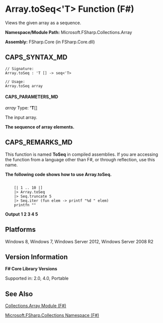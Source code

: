 # Array.toSeq<'T> Function (F#)

Views the given array as a sequence.

**Namespace/Module Path:** Microsoft.FSharp.Collections.Array

**Assembly:** FSharp.Core (in FSharp.Core.dll)


## CAPS_SYNTAX_MD

```
// Signature:
Array.toSeq : 'T [] -> seq<'T>

// Usage:
Array.toSeq array
```

#### CAPS_PARAMETERS_MD
*array*
Type: **'T**[[]](http://msdn.microsoft.com/en-us/library/def20292-9aae-4596-9275-b94e594f8493)


The input array.



**The sequence of array elements.**
## CAPS_REMARKS_MD
This function is named **ToSeq** in compiled assemblies. If you are accessing the function from a language other than F#, or through reflection, use this name.

**The following code shows how to use Array.toSeq.**
```

    [| 1 .. 10 |]
    |> Array.toSeq
    |> Seq.truncate 5
    |> Seq.iter (fun elem -> printf "%d " elem)
    printfn ""
```

**Output**
**1 2 3 4 5**
## Platforms
Windows 8, Windows 7, Windows Server 2012, Windows Server 2008 R2


## Version Information
**F# Core Library Versions**

Supported in: 2.0, 4.0, Portable




## See Also
[Collections.Array Module &#40;F&#35;&#41;](Collections.Array+Module+%28F%23%29.md)

[Microsoft.FSharp.Collections Namespace &#40;F&#35;&#41;](Microsoft.FSharp.Collections+Namespace+%28F%23%29.md)

